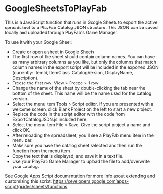# GoogleSheetsToPlayFab
This is a JavaScript function that runs in Google Sheets to export the active spreadsheet to a PlayFab Catalog  JSON structure. This JSON can be saved locally and uploaded through PlayFab's Game Manager.

To use it with your Google Sheet:
* Create or open a sheet in Google Sheets
* The first row of the sheet should contain column names. You can have as many arbitrary columns as you like, but only the columns that match column names in the export script will be included in the exported JSON (currently: ItemId, ItemClass, CatalogVersion, DisplayName, Description).
* Freeze the first row: View > Freeze > 1 row
* Change the name of the sheet by double-clicking the tab near the bottom of the sheet. This name will be the name used for the catalog version.
* Select the menu item Tools > Script editor. If you are presented with a welcome screen, click Blank Project on the left to start a new project.
* Replace the code in the script editor with the code from ExportCatalogJSON.js included here.
* Select the menu item File > Save. Give the script project a name and click OK.
* After reloading the spreadsheet, you'll see a PlayFab menu item in the menu bar.
* Make sure you have the catalog sheet selected and then run the function from the menu item.
* Copy the text that is displayed, and save it in a text file.
* Use your PlayFab Game Manager to upload the file to add/overwrite your catalog.

See Google Apps Script documentation for more info about extending and customizing this script:
https://developers.google.com/apps-script/guides/sheets/functions
